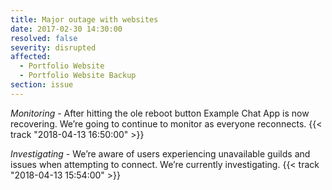 ```yaml
---
title: Major outage with websites
date: 2017-02-30 14:30:00
resolved: false
severity: disrupted
affected:
  - Portfolio Website
  - Portfolio Website Backup
section: issue
---
```


*Monitoring* - After hitting the ole reboot button Example Chat App is now recovering. We’re going to continue to monitor as everyone reconnects. {{< track "2018-04-13 16:50:00" >}}

*Investigating* - We’re aware of users experiencing unavailable guilds and issues when attempting to connect. We’re currently investigating. {{< track "2018-04-13 15:54:00" >}}